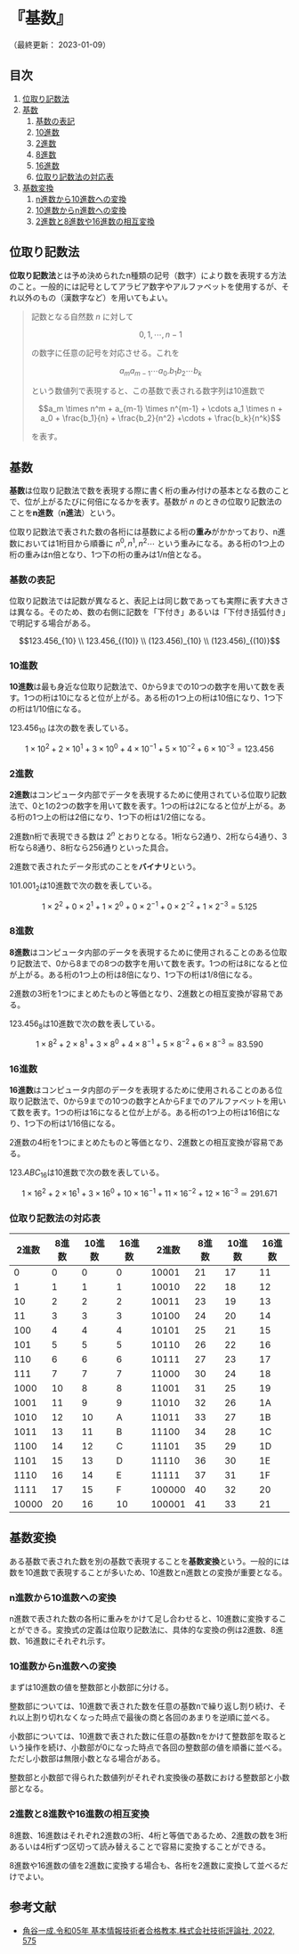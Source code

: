 # 『基数』

（最終更新： 2023-01-09）


## 目次

1. [位取り記数法](#位取り記数法)
1. [基数](#基数)
	1. [基数の表記](#基数の表記)
	1. [10進数](#10進数)
	1. [2進数](#2進数)
	1. [8進数](#8進数)
	1. [16進数](#16進数)
	1. [位取り記数法の対応表](#位取り記数法の対応表)
1. [基数変換](#基数変換)
	1. [n進数から10進数への変換](#10進数からn進数への変換)
	1. [10進数からn進数への変換](#10進数からn進数への変換)
	1. [2進数と8進数や16進数の相互変換](#2進数と8進数や16進数の相互変換)


## 位取り記数法

**位取り記数法**とは予め決められたn種類の記号（数字）により数を表現する方法のこと。一般的には記号としてアラビア数字やアルファベットを使用するが、それ以外のもの（漢数字など）を用いてもよい。

> 記数となる自然数 $n$ に対して
> 
> ```math
> 0, 1, \cdots, n-1
> ```
> 
> の数字に任意の記号を対応させる。これを
>
> ```math
> a_m a_{m-1} \cdots a_0.b_1 b_2 \cdots b_k
> ```
>
> という数値列で表現すると、この基数で表される数字列は10進数で
>
> ```math
> a_m \times n^m + a_{m-1} \times n^{m-1} + \cdots a_1 \times n + a_0 + \frac{b_1}{n} + \frac{b_2}{n^2} +\cdots + \frac{b_k}{n^k}
> ```
>
> を表す。


## 基数

**基数**は位取り記数法で数を表現する際に書く桁の重み付けの基本となる数のことで、位が上がるたびに何倍になるかを表す。基数が $n$ のときの位取り記数法のことを**n進数**（**n進法**）という。

位取り記数法で表された数の各桁には基数による桁の**重み**がかかっており、n進数においては1桁目から順番に $n^0, n^1, n^2 \cdots$ という重みになる。ある桁の1つ上の桁の重みはn倍となり、1つ下の桁の重みは1/n倍となる。

### 基数の表記

位取り記数法では記数が異なると、表記上は同じ数であっても実際に表す大きさは異なる。そのため、数の右側に記数を「下付き」あるいは「下付き括弧付き」で明記する場合がある。

```math
123.456_{10} \\
123.456_{(10)} \\
(123.456)_{10} \\
(123.456)_{(10)}
```

### 10進数

**10進数**は最も身近な位取り記数法で、0から9までの10つの数字を用いて数を表す。1つの桁は10になると位が上がる。ある桁の1つ上の桁は10倍になり、1つ下の桁は1/10倍になる。

$123.456_{10}$ は次の数を表している。

```math
1 \times 10^2 + 2 \times 10^1 + 3 \times 10^0 + 4 \times 10^{-1} + 5 \times 10^{-2} + 6 \times 10^{-3} = 123.456
```

### 2進数

**2進数**はコンピュータ内部でデータを表現するために使用されている位取り記数法で、0と1の2つの数字を用いて数を表す。1つの桁は2になると位が上がる。ある桁の1つ上の桁は2倍になり、1つ下の桁は1/2倍になる。

2進数n桁で表現できる数は $2^n$ とおりとなる。1桁なら2通り、2桁なら4通り、3桁なら8通り、8桁なら256通りといった具合。

2進数で表されたデータ形式のことを**バイナリ**という。

$101.001_2$は10進数で次の数を表している。

```math
1 \times 2^2 + 0 \times 2^1 + 1 \times 2^0 + 0 \times 2^{-1} + 0 \times 2^{-2} + 1 \times 2^{-3} = 5.125
```

### 8進数

**8進数**はコンピュータ内部のデータを表現するために使用されることのある位取り記数法で、0から8までの8つの数字を用いて数を表す。1つの桁は8になると位が上がる。ある桁の1つ上の桁は8倍になり、1つ下の桁は1/8倍になる。

2進数の3桁を1つにまとめたものと等価となり、2進数との相互変換が容易である。

$123.456_8$は10進数で次の数を表している。

```math
1 \times 8^2 + 2 \times 8^1 + 3 \times 8^0 + 4 \times 8^{-1} + 5 \times 8^{-2} + 6 \times 8^{-3} \simeq 83.590
```

### 16進数

**16進数**はコンピュータ内部のデータを表現するために使用されることのある位取り記数法で、0から9までの10つの数字とAからFまでのアルファベットを用いて数を表す。1つの桁は16になると位が上がる。ある桁の1つ上の桁は16倍になり、1つ下の桁は1/16倍になる。

2進数の4桁を1つにまとめたものと等価となり、2進数との相互変換が容易である。

$123.ABC_{16}$は10進数で次の数を表している。

```math
1 \times 16^2 + 2 \times 16^1 + 3 \times 16^0 + 10 \times 16^{-1} + 11 \times 16^{-2} + 12 \times 16^{-3} \simeq 291.671
```

### 位取り記数法の対応表

|  2進数 |  8進数 | 10進数 | 16進数 |  2進数 |  8進数 | 10進数 | 16進数 |
|--------|--------|--------|--------|--------|--------|--------|--------|
|      0 |      0 |      0 |      0 |  10001 |     21 |     17 |     11 |
|      1 |      1 |      1 |      1 |  10010 |     22 |     18 |     12 |
|     10 |      2 |      2 |      2 |  10011 |     23 |     19 |     13 |
|     11 |      3 |      3 |      3 |  10100 |     24 |     20 |     14 |
|    100 |      4 |      4 |      4 |  10101 |     25 |     21 |     15 |
|    101 |      5 |      5 |      5 |  10110 |     26 |     22 |     16 |
|    110 |      6 |      6 |      6 |  10111 |     27 |     23 |     17 |
|    111 |      7 |      7 |      7 |  11000 |     30 |     24 |     18 |
|   1000 |     10 |      8 |      8 |  11001 |     31 |     25 |     19 |
|   1001 |     11 |      9 |      9 |  11010 |     32 |     26 |     1A |
|   1010 |     12 |     10 |      A |  11011 |     33 |     27 |     1B |
|   1011 |     13 |     11 |      B |  11100 |     34 |     28 |     1C |
|   1100 |     14 |     12 |      C |  11101 |     35 |     29 |     1D |
|   1101 |     15 |     13 |      D |  11110 |     36 |     30 |     1E |
|   1110 |     16 |     14 |      E |  11111 |     37 |     31 |     1F |
|   1111 |     17 |     15 |      F | 100000 |     40 |     32 |     20 |
|  10000 |     20 |     16 |     10 | 100001 |     41 |     33 |     21 |


## 基数変換

ある基数で表された数を別の基数で表現することを**基数変換**という。一般的には数を10進数で表現することが多いため、10進数とn進数との変換が重要となる。

### n進数から10進数への変換

n進数で表された数の各桁に重みをかけて足し合わせると、10進数に変換することができる。変換式の定義は位取り記数法に、具体的な変換の例は2進数、8進数、16進数にそれぞれ示す。

### 10進数からn進数への変換

まずは10進数の値を整数部と小数部に分ける。

整数部については、10進数で表された数を任意の基数nで繰り返し割り続け、それ以上割り切れなくなった時点で最後の商と各回のあまりを逆順に並べる。

小数部については、10進数で表された数に任意の基数nをかけて整数部を取るという操作を続け、小数部が0になった時点で各回の整数部の値を順番に並べる。ただし小数部は無限小数となる場合がある。

整数部と小数部で得られた数値列がそれぞれ変換後の基数における整数部と小数部となる。

### 2進数と8進数や16進数の相互変換

8進数、16進数はそれぞれ2進数の3桁、4桁と等価であるため、2進数の数を3桁あるいは4桁ずつ区切って読み替えることで容易に変換することができる。

8進数や16進数の値を2進数に変換する場合も、各桁を2進数に変換して並べるだけでよい。


## 参考文献

- [角谷一成.令和05年 基本情報技術者合格教本.株式会社技術評論社, 2022, 575](https://gihyo.jp/book/2022/978-4-297-13164-7)

